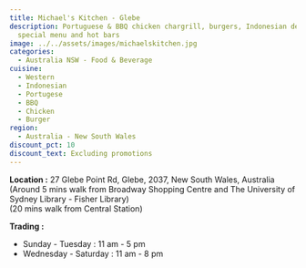 ```yaml
---
title: Michael's Kitchen - Glebe
description: Portuguese & BBQ chicken chargrill, burgers, Indonesian delicacy
  special menu and hot bars
image: ../../assets/images/michaelskitchen.jpg
categories:
  - Australia NSW - Food & Beverage
cuisine:
  - Western
  - Indonesian
  - Portugese
  - BBQ
  - Chicken
  - Burger
region:
  - Australia - New South Wales
discount_pct: 10
discount_text: Excluding promotions
---
```

**Location :** 27 Glebe Point Rd, Glebe, 2037, New South Wales, Australia\
(Around 5 mins walk from Broadway Shopping Centre and The University of Sydney Library - Fisher Library)\
(20 mins walk from Central Station)

**Trading :** 

* Sunday - Tuesday : 11 am - 5 pm
* Wednesday - Saturday : 11 am - 8 pm
